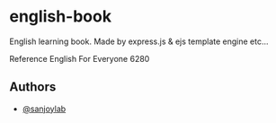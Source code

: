 # english-book
English learning book. Made by express.js &amp; ejs template engine etc...

Reference
English For Everyone 6280

## Authors

- [@sanjoylab](https://github.com/sanjoy-git/english-book)
